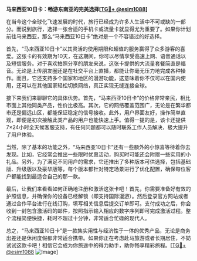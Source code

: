 **马来西亚10日卡：畅游东南亚的完美选择[[TG💪+ @esim1088](https://t.me/s/esim1088)]**

在当今这个全球化飞速发展的时代，旅行已经成为许多人生活中不可或缺的一部分。而说到旅行，选择一张合适的手机卡或流量卡就显得尤为重要了。如果你计划前往马来西亚，那么“马来西亚10日卡”绝对是一个不容错过的好选择。

首先，“马来西亚10日卡”以其灵活的使用期限和超值的服务赢得了众多游客的喜爱。这张卡的有效期为10天，在这期间，你可以尽情享受高速上网、语音通话以及短信服务。对于喜欢拍照分享的朋友来说，这张卡提供的大流量套餐简直是福音。无论是上传朋友圈还是在社交平台上直播，都能让你毫无压力地完成各种操作。而且，它还支持多个国家和地区的漫游功能，这意味着你不仅可以在国内使用，还可以在其他国家轻松切换网络，真正实现无缝连接全球。

接下来我们来聊聊它的具体优势。首先，“马来西亚10日卡”的价格非常亲民，相比市面上其他同类产品，性价比极高。其次，它的网络覆盖范围广，无论是在繁华都市还是偏远山区，都能保证稳定的信号接收。此外，用户界面友好，操作简单直观，即便是初次接触此类产品的用户也能快速上手。值得一提的是，该卡还提供7×24小时全天候客服支持，有任何问题都可以随时联系工作人员解决，极大提升了用户体验。

当然，除了基本的功能之外，“马来西亚10日卡”还有一些额外的小惊喜等待着你去发现。比如，它经常会推出一些限时优惠活动，购买时可能还会附赠一些实用的小礼品。另外，为了满足不同用户的需求，它还推出了多种版本可供选择，包括基础版、升级版以及豪华版等，每个版本都针对特定场景进行了优化配置，确保每位客户都能找到最适合自己的那一款。

最后，让我们来看看如何正确地注册和激活这张卡吧！首先，你需要准备好有效的护照信息，并确保你的设备已经解锁（即支持国际漫游）。然后登录官方网站或者通过合作平台进行在线订购，填写相关信息后提交订单即可。支付成功之后，你会收到一封包含激活码的邮件，按照指示输入相应的数字序列即可完成激活过程。整个流程简便快捷，耗时不超过十分钟，非常适合忙碌的现代人。

总之，“马来西亚10日卡”是一款集实用性与经济性于一体的优秀产品，无论是商务出差还是休闲度假都非常适合携带。如果你正在考虑赴马旅游或者长期居住，不妨试试这款卡吧！相信它会成为你旅途中的得力助手，助你畅享精彩旅程。[[TG💪+ @esim1088](https://t.me/s/esim1088) ![Image](https://i.postimg.cc/4NQfJmqS/Snipaste-2025-05-13-00-14-12.png)]